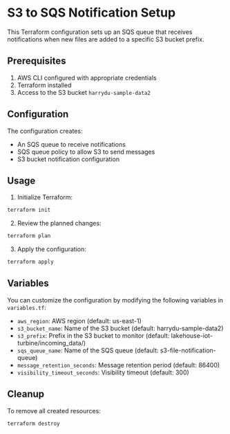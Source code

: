 # S3 to SQS Notification Setup

This Terraform configuration sets up an SQS queue that receives notifications when new files are added to a specific S3 bucket prefix.

## Prerequisites

1. AWS CLI configured with appropriate credentials
2. Terraform installed
3. Access to the S3 bucket `harrydu-sample-data2`

## Configuration

The configuration creates:
- An SQS queue to receive notifications
- SQS queue policy to allow S3 to send messages
- S3 bucket notification configuration

## Usage

1. Initialize Terraform:
```bash
terraform init
```

2. Review the planned changes:
```bash
terraform plan
```

3. Apply the configuration:
```bash
terraform apply
```

## Variables

You can customize the configuration by modifying the following variables in `variables.tf`:
- `aws_region`: AWS region (default: us-east-1)
- `s3_bucket_name`: Name of the S3 bucket (default: harrydu-sample-data2)
- `s3_prefix`: Prefix in the S3 bucket to monitor (default: lakehouse-iot-turbine/incoming_data/)
- `sqs_queue_name`: Name of the SQS queue (default: s3-file-notification-queue)
- `message_retention_seconds`: Message retention period (default: 86400)
- `visibility_timeout_seconds`: Visibility timeout (default: 300)

## Cleanup

To remove all created resources:
```bash
terraform destroy
``` 